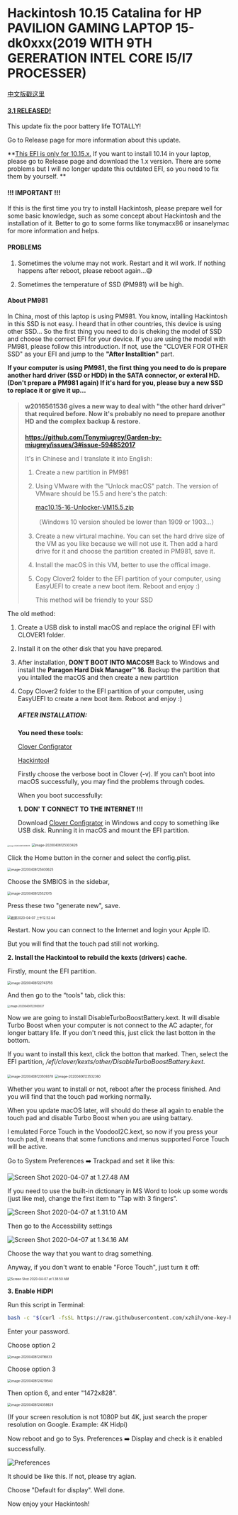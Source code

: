 # **Hackintosh 10.15 Catalina for HP PAVILION GAMING LAPTOP 15-dk0xxx(2019 WITH 9TH GERERATION INTEL CORE I5/I7 PROCESSER)**

[中文版戳这里](https://github.com/Tonymiugrey/Garden-by-miugrey/blob/master/README_CN.md)

#### <u>**3.1 RELEASED!**</u>

This update fix the poor battery life TOTALLY!

Go to Release page for more information about this update.

**<u>This EFI is only for 10.15.x.</u> If you want to install 10.14 in your laptop, please go to Release page and download the 1.x version. There are some problems but I will no longer update this outdated EFI, so you need to fix them by yourself. **

#### **!!! IMPORTANT !!!**

If this is the first time you try to install Hackintosh, please prepare well for some basic knowledge, such as some concept about Hackintosh and the installation of it. Better to go to some forms like tonymacx86 or insanelymac for more information and helps.

#### **PROBLEMS**

1. Sometimes the volume may not work. Restart and it wil work. If nothing happens after reboot, please reboot again...😅

2. Sometimes the temperature of SSD (PM981) will be high.

#### About PM981

In China, most of this laptop is using PM981. You know, intalling Hackintosh in this SSD is not easy.  I heard that in other countries, this device is using other SSD... So the first thing you need to do is cheking the model of SSD and choose the correct EFI for your device. If you are using the model with PM981, please follow this introduction. If not, use the "CLOVER FOR OTHER SSD" as your EFI and jump to the **"After Installtion"** part.

**If your computer is using PM981, the first thing you need to do is prepare another hard driver (SSD or HDD) in the SATA connector, or exteral HD.(Don't prepare a PM981 again) If it's hard for you, please buy a new SSD to replace it or give it up...**

> #### **w2016561536 gives a new way to deal with "the other hard driver" that required before. Now it's probably no need to prepare another HD and the complex backup & restore.**
>
> **https://github.com/Tonymiugrey/Garden-by-miugrey/issues/3#issue-594852017**
>
> It's in Chinese and I translate it into English:
>
> 1. Create a new partition in PM981
>
> 2. Using VMware with the "Unlock macOS" patch. The version of VMware should be 15.5 and here's the patch:
>
>    [mac10.15-16-Unlocker-VM15.5.zip](https://github.com/Tonymiugrey/Garden-by-miugrey/files/4436662/mac10.15-16-Unlocker-VM15.5.zip)
>
>    （Windows 10 version shouled be lower than 1909 or 1903...）
>
> 3. Create a new virtural machine. You can set the hard drive size of the VM as you like because we will not use it. Then add a hard drive for it and choose the partition created in PM981, save it.
>
> 4. Install the macOS in this VM, better to use the offical image.
>
> 5. Copy Clover2 folder to the EFI partition of your computer, using EasyUEFI to create a new boot item. Reboot and enjoy :)
>
>    This method will be friendly to your SSD

The old method:

1. Create a USB disk to install macOS and replace the original EFI with CLOVER1 folder.

2. Install it on the other disk that you have prepared.

3. After installation, **DON'T BOOT INTO MACOS!!** Back to Windows and install the **Paragon Hard Disk Manager™ 16**. Backup the partition that you intalled the macOS and then create a new partition 

4. Copy Clover2 folder to the EFI partition of your computer, using EasyUEFI to create a new boot item. Reboot and enjoy :)

   ##### AFTER INSTALLATION:

   **You need these tools:**

   [Clover Configrator](https://mackie100projects.altervista.org/download-clover-configurator/)

   [Hackintool](https://github.com/headkaze/Hackintool/releases/download/3.3.7/Hackintool.zip)

   Firstly choose the verbose boot in Clover (-v). If you can't boot into macOS successfully, you may find the problems through codes.

   When you boot successfully:

   **1. DON' T CONNECT TO THE INTERNET !!!**

   Download [Clover Configrator](https://mackie100projects.altervista.org/download-clover-configurator/) in Windows and copy to something like USB disk. Running it in macOS and mount the EFI partition.

   

<img src="./img/image-20200406125138578-6196019.png" alt="image-20200406125138578" style="zoom:25%;" />

<img src="./img/image-20200406125303426-6196023.png" alt="image-20200406125303426" style="zoom:50%;" />

Click the Home button in the corner and select the config.plist.

<img src="./img/image-20200406125400625-6196026.png" alt="image-20200406125400625" style="zoom:50%;" />

Choose the SMBIOS in the sidebar, 

<img src="./img/image-20200406125521015-6196032.png" alt="image-20200406125521015" style="zoom:50%;" />

Press these two "generate new", save.

<img src="./img/%E6%88%AA%E5%B1%8F2020-04-07%20%E4%B8%8A%E5%8D%8812.52.44.png" alt="截屏2020-04-07 上午12.52.44" style="zoom: 50%;" />

Restart. Now you can connect to the Internet and login your Apple ID.

But you will find that the touch pad still not working.

**2. Install the Hackintool to rebuild the kexts (drivers) cache.**

Firstly, mount the EFI partition.

<img src="./img/image-20200406122743755-6196039.png" alt="image-20200406122743755" style="zoom:50%;" />

And then go to the “tools" tab, click this:

<img src="./img/image-20200406122900637-6196042.png" alt="image-20200406122900637" style="zoom:40%;" />

Now we are going to install DisableTurboBoostBattery.kext. It will disable Turbo Boost when your computer is not connect to the AC adapter, for longer battary life. If you don't need this, just click the last botton in the bottom.

If you want to install this kext, click the botton that marked. Then, select the EFI partition, */efi/clover/kexts/other/DisableTurboBoostBattery.kext*. 

<img src="./img/image-20200406123509378-6196046.png" alt="image-20200406123509378" style="zoom:50%;" />

<img src="./img/image-20200406123532360-6196051.png" alt="image-20200406123532360" style="zoom:50%;" />

Whether you want to install or not, reboot after the process finished. And you will find that the touch pad working normally. 

When you update macOS later, will should do these all again to enable the touch pad and disable Turbo Boost when you are using battary.

I emulated Force Touch in the VoodooI2C.kext, so now if you press your touch pad, it means that some functions and menus supported Force Touch will be active.

Go to System Preferences ➡️ Trackpad and set it like this:

![Screen Shot 2020-04-07 at 1.27.48 AM](./img/Screen%20Shot%202020-04-07%20at%201.27.48%20AM-6196922.png)

If you need to use the built-in dictionary in MS Word to look up some words (just like me), change the first item to "Tap with 3 fingers".

![Screen Shot 2020-04-07 at 1.31.10 AM](./img/Screen%20Shot%202020-04-07%20at%201.31.10%20AM-6197020.png)

Then go to the Accessbility settings

![Screen Shot 2020-04-07 at 1.34.16 AM](./img/Screen%20Shot%202020-04-07%20at%201.34.16%20AM.png)

Choose the way that you want to drag something.

Anyway, if you don't want to enable "Force Touch", just turn it off:

<img src="./img/Screen%20Shot%202020-04-07%20at%201.38.50%20AM.png" alt="Screen Shot 2020-04-07 at 1.38.50 AM" style="zoom:50%;" />

**3. Enable HiDPI**

Run this script in Terminal:

```bash
bash -c "$(curl -fsSL https://raw.githubusercontent.com/xzhih/one-key-hidpi/master/hidpi.sh)"
```

Enter your password.

Choose option 2

<img src="./img/image-20200406124116833-6196068.png" alt="image-20200406124116833" style="zoom:50%;" />

Choose option 3

<img src="./img/image-20200406124219540-6196072.png" alt="image-20200406124219540" style="zoom:50%;" />

Then option 6, and enter "1472x828".

<img src="./img/image-20200406124358629-6196075.png" alt="image-20200406124358629" style="zoom:50%;" />

(If your screen resolution is not 1080P but 4K, just search the proper resolution on Google. Example: 4K Hidpi)

Now reboot and go to Sys. Preferences ➡️ Display and check is it enabled successfully.

![Preferences](https://github.com/xzhih/one-key-hidpi/raw/master/img/hidpi.gif)

It should be like this. If not, please try agian.

Choose "Default for display". Well done.

Now enjoy your Hackintosh!
